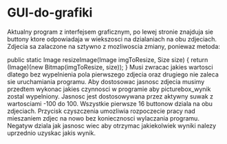 # GUI-do-grafiki
Aktualny program z interfejsem graficznym, po lewej stronie znajduja sie buttony ktore odpowiadaja w wiekszosci na dzialaniach na obu zdjeciach. Zdjecia sa zalaczone na sztywno
z mozliwoscia zmiany, poniewaz metoda:

public static Image resizeImage(Image imgToResize, Size size)
        {
            return (Image)(new Bitmap(imgToResize, size));
        }
Musi zwracac jakies wartosci dlatego bez wypelnienia pola pierwszego zdjecia oraz drugiego nie zaleca sie uruchamiania programu.
Aby dostosowac jasnosc zdjecia musimy przedtem wykonac jakies czynnosci w programie aby picturebox_wynik zostal wypelniony.
Jasnosc jest dostosowywana przez aktywny suwak z wartosciami -100 do 100. Wszystkie pierwsze 16 buttonow dziala na obu zdjeciach.
Przycisk czyszczenia umozliwia rozpoczecie pracy nad mieszaniem zdjec na nowo bez koniecznosci wylaczania programu.
Negatyw dziala jak jasnosc wiec aby otrzymac jakiekolwiek wyniki nalezy uprzednio uzyskac jakis wynik.
